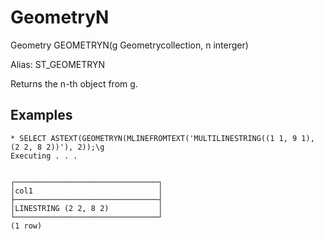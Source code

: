# GeometryN #

Geometry GEOMETRYN(g Geometrycollection, n interger)

Alias: ST_GEOMETRYN

Returns the n-th object from g.

## Examples ##

    * SELECT ASTEXT(GEOMETRYN(MLINEFROMTEXT('MULTILINESTRING((1 1, 9 1), (2 2, 8 2))'), 2));\g
    Executing . . .


    ┌────────────────────────────────┐
    │col1                            │
    ├────────────────────────────────┤
    │LINESTRING (2 2, 8 2)           │
    └────────────────────────────────┘
    (1 row)
